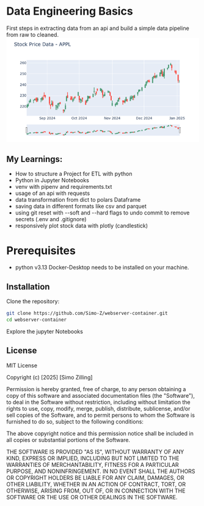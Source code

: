 # Data Engineering Basics

First steps in extracting data from an api and build a simple data pipeline from raw to cleaned.
![alt text](image.png)


## My Learnings:

- How to structure a Project for ETL with python
- Python in Jupyter Notebooks
- venv with pipenv and requirements.txt
- usage of an api with requests
- data transformation from dict to polars Dataframe
- saving data in different formats like csv and parquet
- using git reset with --soft and --hard flags to undo commit to remove secrets (.env and .gitignore)
- responsively plot stock data with plotly (candlestick)


# Prerequisites

- python v3.13
Docker-Desktop needs to be installed on your machine.

## Installation

Clone the repository:
```bash
git clone https://github.com/Simo-Z/webserver-container.git
cd webserver-container
```
Explore the jupyter Notebooks

## License

MIT License

Copyright (c) [2025] [Simo Zilling]

Permission is hereby granted, free of charge, to any person obtaining a copy of this software and associated documentation files (the "Software"), to deal in the Software without restriction, including without limitation the rights to use, copy, modify, merge, publish, distribute, sublicense, and/or sell copies of the Software, and to permit persons to whom the Software is furnished to do so, subject to the following conditions:

The above copyright notice and this permission notice shall be included in all copies or substantial portions of the Software.

THE SOFTWARE IS PROVIDED "AS IS", WITHOUT WARRANTY OF ANY KIND, EXPRESS OR IMPLIED, INCLUDING BUT NOT LIMITED TO THE WARRANTIES OF MERCHANTABILITY, FITNESS FOR A PARTICULAR PURPOSE, AND NONINFRINGEMENT. IN NO EVENT SHALL THE AUTHORS OR COPYRIGHT HOLDERS BE LIABLE FOR ANY CLAIM, DAMAGES, OR OTHER LIABILITY, WHETHER IN AN ACTION OF CONTRACT, TORT, OR OTHERWISE, ARISING FROM, OUT OF, OR IN CONNECTION WITH THE SOFTWARE OR THE USE OR OTHER DEALINGS IN THE SOFTWARE.